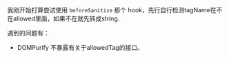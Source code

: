 我刚开始打算尝试使用 `beforeSanitize` 那个 hook，先行自行检测tagName在不在allowed里面，如果不在就先转成string.

遇到的问题有：

- DOMPurify 不暴露有关于allowedTag的接口。